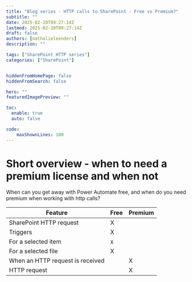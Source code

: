 ```yaml
---
title: "Blog series - HTTP calls to SharePoint - Free vs Premium?"
subtitle: ""
date: 2025-02-20T09:27:14Z
lastmod: 2025-02-20T09:27:14Z
draft: false
authors: [nathalieleenders]
description: ""

tags: ["SharePoint HTTP series"]
categories: ["SharePoint"]


hiddenFromHomePage: false
hiddenFromSearch: false

hero: ""
featuredImagePreview: ""

toc:
  enable: true
  auto: false

code:
    maxShownLines: 100
---
```

# Short overview - when to need a premium license and when not

When can you get away with Power Automate free, and when do you need premium when working with http calls?


  | Feature                          | Free | Premium |
  |----------------------------------|------|---------|
  | SharePoint HTTP request          | X    |         |
  | Triggers                         | X    |         |
  | For a selected item              | x    |        |
  | For a selected file              | X    |         |
  | When an HTTP request is received |      | X       |
  | HTTP request                     |      | X       |



